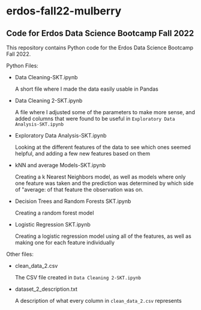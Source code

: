 # erdos-fall22-mulberry
<h2>Code for Erdos Data Science Bootcamp Fall 2022 </h2>

This repository contains Python code for the Erdos Data Science Bootcamp Fall 2022.


Python Files:
<ul>
  <li> Data Cleaning-SKT.ipynb </li>
  
  A short file where I made the data easily usable in Pandas
  
  <li> Data Cleaning 2-SKT.ipynb </li>
  
  A file where I adjusted some of the parameters to make more sense, and added columns that were found to be useful in `Exploratory Data Analysis-SKT.ipynb`
  
  <li> Exploratory Data Analysis-SKT.ipynb </li>
  
  Looking at the different features of the data to see which ones seemed helpful, and adding a few new features based on them
  
  <li> kNN and average Models-SKT.ipynb </li>
  
  Creating a k Nearest Neighbors model, as well as models where only one feature was taken and the prediction was determined by which side of "average: of that feature the observation was on.
  
  <li> Decision Trees and Random Forests SKT.ipynb </li>
  
  Creating a random forest model
  
  <li> Logistic Regression SKT.ipynb </li>
  
  Creating a logistic regression model using all of the features, as well as making one for each feature individually
  
  </ul>


Other files:
<ul>
<li>clean_data_2.csv 
  
  The CSV file created in `Data Cleaning 2-SKT.ipynb`
  
  </li>

  <li>dataset_2_description.txt </li>
  
  A description of what every column in `clean_data_2.csv` represents
  
</ul>
